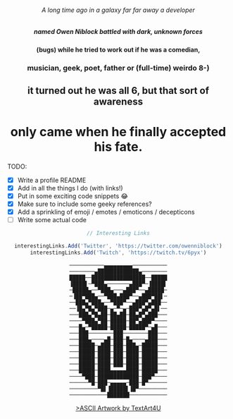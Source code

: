 <div align="center">
  
###### A long time ago in a galaxy far far away a developer

##### named Owen Niblock battled with dark, unknown forces

#### (bugs) while he tried to work out if he was a comedian,

### musician, geek, poet, father or (full-time) weirdo 8-)

## it turned out he was all 6, but that sort of awareness

# only came when he finally accepted his fate. 

</div>

TODO:

- [x] Write a profile README
- [x] Add in all the things I do (with links!)
- [x] Put in some exciting code snippets :joy:
- [x] Make sure to include some geeky references?
- [x] Add a sprinkling of emoji / emotes / emoticons / decepticons
- [ ] Write some actual code

<div align="center">

```javascript
// Interesting Links

interestingLinks.Add('Twitter', 'https://twitter.com/owenniblock')
interestingLinks.Add('Twitch', 'https://twitch.tv/6pyx')
```

```
───────────▄▄▄▄▄▄▄▄▄───────────
────────▄█████████████▄────────
█████──█████████████████──█████
▐████▌─▀███▄───────▄███▀─▐████▌
─█████▄──▀███▄───▄███▀──▄█████─
─▐██▀███▄──▀███▄███▀──▄███▀██▌─
──███▄▀███▄──▀███▀──▄███▀▄███──
──▐█▄▀█▄▀███─▄─▀─▄─███▀▄█▀▄█▌──
───███▄▀█▄██─██▄██─██▄█▀▄███───
────▀███▄▀██─█████─██▀▄███▀────
───█▄─▀█████─█████─█████▀─▄█───
───███────────███────────███───
───███▄────▄█─███─█▄────▄███───
───█████─▄███─███─███▄─█████───
───█████─████─███─████─█████───
───█████─████─███─████─█████───
───█████─████─███─████─█████───
───█████─████▄▄▄▄▄████─█████───
────▀███─█████████████─███▀────
──────▀█─███─▄▄▄▄▄─███─█▀──────
─────────▀█▌▐█████▌▐█▀─────────
────────────███████────────────
```

<a href="https://textart4u.blogspot.com/2014/06/transformers-autobot-symbol-copy-paste.html">>ASCII Artwork by TextArt4U</a>

</div>
